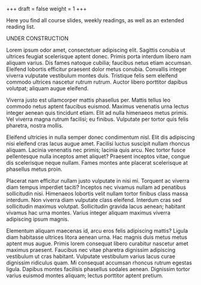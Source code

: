 +++
draft = false
weight = 1
+++

Here you find all course slides, weekly readings, as well as an extended reading list. 

UNDER CONSTRUCTION

Lorem ipsum odor amet, consectetuer adipiscing elit. Sagittis conubia ut ultrices feugiat scelerisque aptent donec. Primis porta interdum libero nam aliquam varius. Dis fames natoque cubilia; faucibus netus etiam accumsan. Eleifend lobortis efficitur praesent dolor metus conubia. Convallis integer viverra vulputate vestibulum montes duis. Tristique felis sem eleifend commodo ultrices nascetur rutrum rutrum. Auctor libero porttitor dapibus volutpat; aliquam augue eleifend.

Viverra justo est ullamcorper mattis phasellus per. Mattis tellus leo commodo netus aptent faucibus euismod. Maximus venenatis urna lectus integer aenean quis tincidunt etiam. Elit ad nulla himenaeos metus primis. Vel viverra magna rutrum facilisi; eu finibus. Vulputate per tortor quis felis pharetra, nostra mollis.

Eleifend ultricies in nulla semper donec condimentum nisl. Elit dis adipiscing nisi eleifend cras lacus augue amet. Facilisi luctus suscipit nullam rhoncus aliquam. Lacinia venenatis nec primis; lacinia quis arcu. Nec tortor fusce pellentesque nulla inceptos amet aliquet? Praesent inceptos vitae, congue dis scelerisque neque nullam. Fames montes ante placerat scelerisque at phasellus metus proin.

Placerat nam efficitur nullam justo vulputate in nisi mi. Torquent ac viverra diam tempus imperdiet taciti? Inceptos nec vivamus nullam ad penatibus sollicitudin nisi. Himenaeos lobortis velit nullam tortor finibus class massa interdum. Non viverra diam vulputate class eleifend. Interdum cras sed sollicitudin maximus volutpat. Sollicitudin gravida lacus aenean; habitant vivamus hac urna montes. Varius integer aliquam maximus viverra adipiscing ipsum magnis.

Elementum aliquam maecenas id, arcu eros felis adipiscing mattis? Ligula diam habitasse ultrices litora aenean urna. Hac magnis duis metus metus aptent mus augue. Primis lorem consequat libero curabitur nascetur amet maximus praesent. Faucibus nec vitae pharetra dignissim adipiscing vestibulum ut cras habitant. Vulputate vestibulum varius lacus curae dignissim ridiculus quam. Mi consequat accumsan rhoncus rutrum egestas ligula. Dapibus montes facilisis phasellus sodales aenean. Dignissim tortor varius euismod montes aliquam; lectus porttitor aptent pretium.
